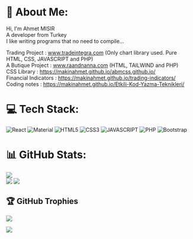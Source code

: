 # 💫 About Me:
Hi, I'm Ahmet MISIR<br>
A developer from Turkey<br>
I like writing programs that no need to compile...

Trading Project : www.tradeintegra.com (Only chart library used. Pure HTML, CSS, JAVASCRIPT and PHP)<br />
A Butique Project : www.raandnanna.com (HTML, TAILWIND and PHP)<br />
CSS Library : https://makinahmet.github.io/abmcss.github.io/<br />
Financial Indicators : https://makinahmet.github.io/trading-indicators/<br />
Coding notes : https://makinahmet.github.io/Etkili-Kod-Yazma-Teknikleri/<br />

# 💻 Tech Stack:
![React](https://img.shields.io/badge/react-%2320232a.svg?style=for-the-badge&logo=react&logoColor=%2361DAFB)
![Material](https://img.shields.io/badge/Material%20UI-007FFF?style=for-the-badge&logo=mui&logoColor=white)
![HTML5](https://img.shields.io/badge/html5-%23E34F26.svg?style=for-the-badge&logo=html5&logoColor=white)
![CSS3](https://img.shields.io/badge/css3-%231572B6.svg?style=for-the-badge&logo=css3&logoColor=white)
![JAVASCRIPT](https://shields.io/badge/JavaScript-F7DF1E?style=for-the-badge&logo=JavaScript&logoColor=black)
![PHP](https://img.shields.io/badge/PHP-777BB4?style=for-the-badge&logo=php&logoColor=white)
![Bootstrap](https://img.shields.io/badge/bootstrap-%238511FA.svg?style=for-the-badge&logo=bootstrap&logoColor=white)


# 📊 GitHub Stats:
![](https://github-readme-stats.vercel.app/api?username=makinahmet&theme=merko&hide_border=false&include_all_commits=false&count_private=false)<br/>
![](https://github-readme-streak-stats.herokuapp.com/?user=makinahmet&theme=merko&hide_border=false)
![](https://github-readme-stats.vercel.app/api/top-langs/?username=makinahmet&theme=merko&hide_border=false&include_all_commits=false&count_private=false&layout=compact)<br/>


## 🏆 GitHub Trophies
![](https://github-profile-trophy.vercel.app/?username=makinahmet&theme=radical&no-frame=false&no-bg=true&margin-w=4)

[![](https://visitcount.itsvg.in/api?id=makinahmet&icon=0&color=0)](https://visitcount.itsvg.in)


